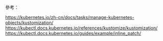 參考：

https://kubernetes.io/zh-cn/docs/tasks/manage-kubernetes-objects/kustomization/
https://kubectl.docs.kubernetes.io/references/kustomize/kustomization/
https://kubectl.docs.kubernetes.io/guides/example/inline_patch/